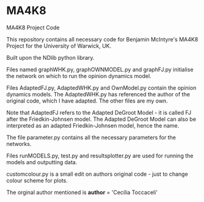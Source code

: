 # MA4K8
MA4K8 Project Code

This repository contains all necessary code for Benjamin McIntyre's MA4K8 Project for the University of Warwick, UK.

Built upon the NDlib python library.

Files named graphWHK.py, graphOWNMODEL.py and graphFJ.py initialise the network on which to run the opinion dynamics model.

Files AdaptedFJ.py, AdaptedWHK.py and OwnModel.py contain the opinion dynamics models. The AdaptedWHK.py has referenced the author of the original code, which I have adapted. The other files are my own.

Note that AdaptedFJ refers to the Adapted DeGroot Model - it is called FJ after the Friedkin-Johnsen model. The Adapted DeGroot Model can also be interpreted as an adapted Friedkin-Johnsen model, hence the name. 

The file parameter.py contains all the necessary parameters for the networks.

Files runMODELS.py, test.py and resultsplotter.py are used for running the models and outputting data.

customcolour.py is a small edit on authors original code - just to change colour scheme for plots.

The orginal author mentioned is __author__ = 'Cecilia Toccaceli'
